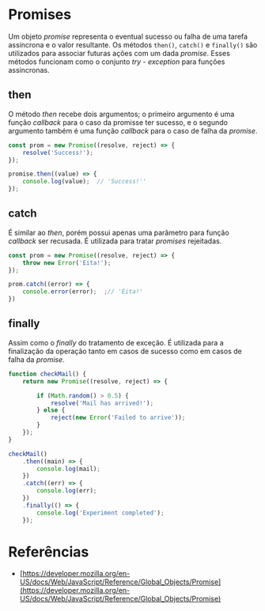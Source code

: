 # Promises

Um objeto *promise* representa o eventual sucesso ou falha de uma tarefa assincrona e o valor resultante. Os métodos `then()`, `catch()` e `finally()` são utilizados para associar futuras ações com um dada *promise*. Esses métodos funcionam como o conjunto *try* - *exception* para funções assincronas.

## then

O método *then* recebe dois argumentos; o primeiro argumento é uma função *callback* para o caso da promisse ter sucesso, e o segundo argumento também é uma função *callback* para o caso de falha da *promise*.

```javascript
const prom = new Promise((resolve, reject) => {
	resolve('Success!');
});

promise.then((value) => {
	console.log(value);  // 'Success!''
}); 
```

## catch

É similar ao *then*, porém possui apenas uma parâmetro para função *callback* ser recusada. É utilizada para tratar *promises* rejeitadas.

```javascript
const prom = new Promise((resolve, reject) => {
	throw new Error('Eita!');
});

prom.catch((error) => {
	console.error(error);  ;// 'Eita!'
})
```

## finally

Assim como o *finally* do tratamento de exceção. É utilizada para a finalização da operação tanto em casos de sucesso como em casos de falha da *promise*.

```javascript
function checkMail() {
	return new Promise((resolve, reject) => {

		if (Math.random() > 0.5) {
			resolve('Mail has arrived!');
		} else {
			reject(new Error('Failed to arrive'));
		}
	});
}

checkMail()
	.then((main) => {
		console.log(mail);
	})
	.catch((err) => {
		console.log(err);
	})
	.finally(() => {
		console.log('Experiment completed');
	});
```

# Referências

* [https://developer.mozilla.org/en-US/docs/Web/JavaScript/Reference/Global_Objects/Promise](https://developer.mozilla.org/en-US/docs/Web/JavaScript/Reference/Global_Objects/Promise)

